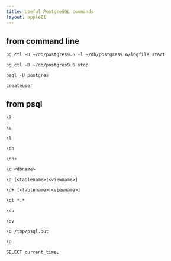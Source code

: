 ```yaml
---
title: Useful PostgreSQL commands
layout: appleII
---
```


from command line
-----------------
```
pg_ctl -D ~/db/postgres9.6 -l ~/db/postgres9.6/logfile start

pg_ctl -D ~/db/postgres9.6 stop

psql -U postgres

createuser
```

from psql
---------
```
\?

\q

\l

\dn

\dn+

\c <dbname>

\d [<tablename>|<viewname>]

\d+ [<tablename>|<viewname>]

\dt *.*

\du

\dv

\o /tmp/psql.out

\o

SELECT current_time;
```
